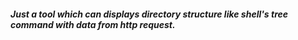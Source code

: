 ##### Just a tool which can displays directory structure like shell's tree command with data from http request.
